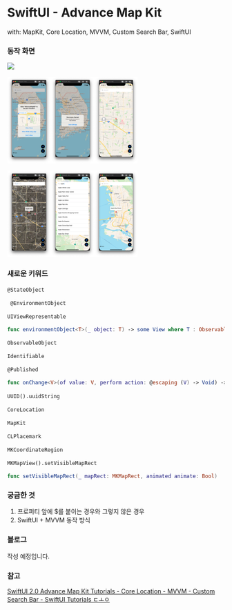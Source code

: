 # SwiftUI - Advance Map Kit

with: MapKit, Core Location, MVVM, Custom Search Bar, SwiftUI

### 동작 화면

<img src = "https://user-images.githubusercontent.com/52783516/107316048-37b62c80-6adb-11eb-802a-2c1a3b1e5a9c.mp4" width = "30%">

<img src = "../AdvanceMapKit/Media/LocationPermission.png" width = "20%"><img src = "../AdvanceMapKit/Media/PermissionDenied.png" width = "20%"><img src = "../AdvanceMapKit/Media/LocationPin.png" width = "20%">

<img src = "../AdvanceMapKit/Media/HybridMapType.png" width = "20%"><img src = "../AdvanceMapKit/Media/SearchBar.png" width = "20%"><img src = "../AdvanceMapKit/Media/SearchResultPin.png" width = "20%">

### 새로운 키워드

`@StateObject`

` @EnvironmentObject`

`UIViewRepresentable`

```swift
func environmentObject<T>(_ object: T) -> some View where T : ObservableObject
```

`ObservableObject`

`Identifiable`

`@Published`

```swift
func onChange<V>(of value: V, perform action: @escaping (V) -> Void) -> some View where V : Equatable
```

`UUID().uuidString`

`CoreLocation`

`MapKit`

`CLPlacemark`

`MKCoordinateRegion`

`MKMapView().setVisibleMapRect`

```swift
func setVisibleMapRect(_ mapRect: MKMapRect, animated animate: Bool)
```

### 궁금한 것

1. 프로퍼티 앞에 $를 붙이는 경우와 그렇지 않은 경우
2. SwiftUI + MVVM 동작 방식

### 블로그

작성 예정입니다.



### 참고

[SwiftUI 2.0 Advance Map Kit Tutorials - Core Location - MVVM - Custom Search Bar - SwiftUI Tutorials ㄷㅗㅇ](https://youtu.be/7HYIe5uHo78)

